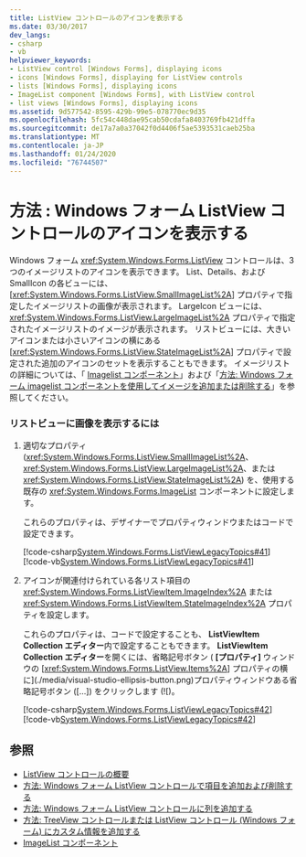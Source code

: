 ```yaml
---
title: ListView コントロールのアイコンを表示する
ms.date: 03/30/2017
dev_langs:
- csharp
- vb
helpviewer_keywords:
- ListView control [Windows Forms], displaying icons
- icons [Windows Forms], displaying for ListView controls
- lists [Windows Forms], displaying icons
- ImageList component [Windows Forms], with ListView control
- list views [Windows Forms], displaying icons
ms.assetid: 9d577542-8595-429b-99e5-078770ec9d35
ms.openlocfilehash: 5fc54c448dae95cab50cdafa8403769fb421dffa
ms.sourcegitcommit: de17a7a0a37042f0d4406f5ae5393531caeb25ba
ms.translationtype: MT
ms.contentlocale: ja-JP
ms.lasthandoff: 01/24/2020
ms.locfileid: "76744507"
---
```

# <a name="how-to-display-icons-for-the-windows-forms-listview-control"></a>方法 : Windows フォーム ListView コントロールのアイコンを表示する
Windows フォーム <xref:System.Windows.Forms.ListView> コントロールは、3つのイメージリストのアイコンを表示できます。 List、Details、および SmallIcon の各ビューには、[<xref:System.Windows.Forms.ListView.SmallImageList%2A>] プロパティで指定したイメージリストの画像が表示されます。 LargeIcon ビューには、<xref:System.Windows.Forms.ListView.LargeImageList%2A> プロパティで指定されたイメージリストのイメージが表示されます。 リストビューには、大きいアイコンまたは小さいアイコンの横にある [<xref:System.Windows.Forms.ListView.StateImageList%2A>] プロパティで設定された追加のアイコンのセットを表示することもできます。 イメージリストの詳細については、「 [Imagelist コンポーネント](imagelist-component-windows-forms.md)」および「[方法: Windows フォーム imagelist コンポーネントを使用してイメージを追加または削除する](how-to-add-or-remove-images-with-the-windows-forms-imagelist-component.md)」を参照してください。  
  
### <a name="to-display-images-in-a-list-view"></a>リストビューに画像を表示するには  
  
1. 適切なプロパティ (<xref:System.Windows.Forms.ListView.SmallImageList%2A>、<xref:System.Windows.Forms.ListView.LargeImageList%2A>、または <xref:System.Windows.Forms.ListView.StateImageList%2A>) を、使用する既存の <xref:System.Windows.Forms.ImageList> コンポーネントに設定します。  
  
     これらのプロパティは、デザイナーでプロパティウィンドウまたはコードで設定できます。  
  
     [!code-csharp[System.Windows.Forms.ListViewLegacyTopics#41](~/samples/snippets/csharp/VS_Snippets_Winforms/System.Windows.Forms.ListViewLegacyTopics/CS/Class1.cs#41)]
     [!code-vb[System.Windows.Forms.ListViewLegacyTopics#41](~/samples/snippets/visualbasic/VS_Snippets_Winforms/System.Windows.Forms.ListViewLegacyTopics/VB/Class1.vb#41)]  
  
2. アイコンが関連付けられている各リスト項目の <xref:System.Windows.Forms.ListViewItem.ImageIndex%2A> または <xref:System.Windows.Forms.ListViewItem.StateImageIndex%2A> プロパティを設定します。  
  
     これらのプロパティは、コードで設定することも、 **ListViewItem Collection エディター**内で設定することもできます。 **ListViewItem Collection エディター**を開くには、省略記号ボタン ( **[プロパティ]** ウィンドウの [<xref:System.Windows.Forms.ListView.Items%2A>] プロパティの横に](./media/visual-studio-ellipsis-button.png)プロパティウィンドウある省略記号ボタン ([...]) をクリックします (![)。  
  
     [!code-csharp[System.Windows.Forms.ListViewLegacyTopics#42](~/samples/snippets/csharp/VS_Snippets_Winforms/System.Windows.Forms.ListViewLegacyTopics/CS/Class1.cs#42)]
     [!code-vb[System.Windows.Forms.ListViewLegacyTopics#42](~/samples/snippets/visualbasic/VS_Snippets_Winforms/System.Windows.Forms.ListViewLegacyTopics/VB/Class1.vb#42)]  
  
## <a name="see-also"></a>参照

- [ListView コントロールの概要](listview-control-overview-windows-forms.md)
- [方法: Windows フォーム ListView コントロールで項目を追加および削除する](how-to-add-and-remove-items-with-the-windows-forms-listview-control.md)
- [方法: Windows フォーム ListView コントロールに列を追加する](how-to-add-columns-to-the-windows-forms-listview-control.md)
- [方法: TreeView コントロールまたは ListView コントロール (Windows フォーム) にカスタム情報を追加する](add-custom-information-to-a-treeview-or-listview-control-wf.md)
- [ImageList コンポーネント](imagelist-component-windows-forms.md)
